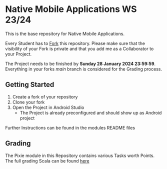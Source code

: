 # Native Mobile Applications WS 23/24

This is the base repository for Native Mobile Applications.

Every Student has to [Fork](https://docs.gitlab.com/ee/user/project/repository/forking_workflow.html) this repository.
Please make sure that the visibility of your Fork is private and that you add me as a Collaborator to your Project.

The Project needs to be finished by **Sunday 28 January 2024 23:59:59**.
Everything in your forks *main* branch is considered for the Grading process.

## Getting Started

1. Create a fork of your repository
2. Clone your fork
3. Open the Project in Android Studio
    * The Project is already preconfigured and should show up as Android project

Further Instructions can be found in the modules README files

## Grading

The Pixie module in this Repository contains various Tasks worth Points.
The full grading Scala can be found [here](pixie/README.md#grading)
